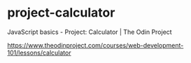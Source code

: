 # project-calculator
JavaScript basics - Project: Calculator | The Odin Project

https://www.theodinproject.com/courses/web-development-101/lessons/calculator
